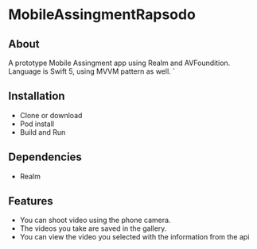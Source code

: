 # MobileAssingmentRapsodo


## About

A prototype Mobile Assingment app using Realm and AVFoundition. Language is Swift 5, using MVVM pattern as well.
`

## Installation

- Clone or download
- Pod install
- Build and Run

## Dependencies
- Realm

## Features
- You can shoot video using the phone camera.
- The videos you take are saved in the gallery.
- You can view the video you selected with the information from the api
 
